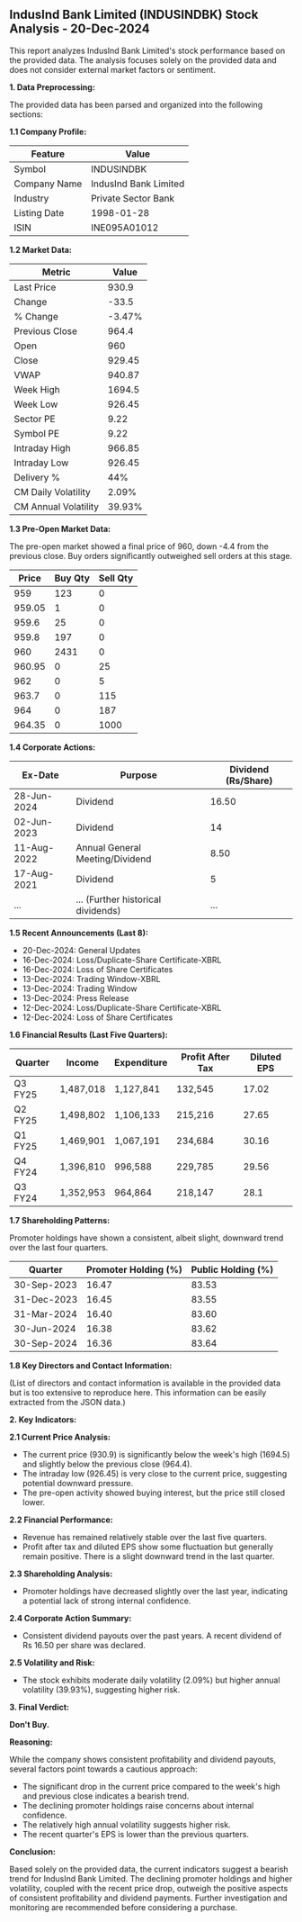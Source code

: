 ## IndusInd Bank Limited (INDUSINDBK) Stock Analysis - 20-Dec-2024

This report analyzes IndusInd Bank Limited's stock performance based on the provided data.  The analysis focuses solely on the provided data and does not consider external market factors or sentiment.

**1. Data Preprocessing:**

The provided data has been parsed and organized into the following sections:

**1.1 Company Profile:**

| Feature          | Value                     |
|-----------------|--------------------------|
| Symbol           | INDUSINDBK                |
| Company Name     | IndusInd Bank Limited     |
| Industry         | Private Sector Bank       |
| Listing Date     | 1998-01-28                |
| ISIN             | INE095A01012              |


**1.2 Market Data:**

| Metric                | Value     |
|-----------------------|-----------|
| Last Price            | 930.9     |
| Change                | -33.5     |
| % Change              | -3.47%    |
| Previous Close        | 964.4     |
| Open                  | 960       |
| Close                 | 929.45    |
| VWAP                  | 940.87    |
| Week High             | 1694.5    |
| Week Low              | 926.45    |
| Sector PE             | 9.22      |
| Symbol PE             | 9.22      |
| Intraday High         | 966.85    |
| Intraday Low          | 926.45    |
| Delivery %            | 44%       |
| CM Daily Volatility   | 2.09%     |
| CM Annual Volatility  | 39.93%    |


**1.3 Pre-Open Market Data:**

The pre-open market showed a final price of 960, down -4.4 from the previous close.  Buy orders significantly outweighed sell orders at this stage.

| Price   | Buy Qty | Sell Qty |
|---------|---------|----------|
| 959     | 123     | 0        |
| 959.05  | 1       | 0        |
| 959.6   | 25      | 0        |
| 959.8   | 197     | 0        |
| 960     | 2431    | 0        |
| 960.95  | 0       | 25       |
| 962     | 0       | 5        |
| 963.7   | 0       | 115      |
| 964     | 0       | 187      |
| 964.35  | 0       | 1000     |


**1.4 Corporate Actions:**

| Ex-Date    | Purpose                               | Dividend (Rs/Share) |
|------------|---------------------------------------|----------------------|
| 28-Jun-2024 | Dividend                               | 16.50                 |
| 02-Jun-2023 | Dividend                               | 14                    |
| 11-Aug-2022 | Annual General Meeting/Dividend         | 8.50                  |
| 17-Aug-2021 | Dividend                               | 5                     |
| ...         | ... (Further historical dividends)     | ...                   |


**1.5 Recent Announcements (Last 8):**

* 20-Dec-2024: General Updates
* 16-Dec-2024: Loss/Duplicate-Share Certificate-XBRL
* 16-Dec-2024: Loss of Share Certificates
* 13-Dec-2024: Trading Window-XBRL
* 13-Dec-2024: Trading Window
* 13-Dec-2024: Press Release
* 12-Dec-2024: Loss/Duplicate-Share Certificate-XBRL
* 12-Dec-2024: Loss of Share Certificates


**1.6 Financial Results (Last Five Quarters):**

| Quarter      | Income       | Expenditure  | Profit After Tax | Diluted EPS |
|--------------|--------------|---------------|-------------------|-------------|
| Q3 FY25      | 1,487,018    | 1,127,841     | 132,545          | 17.02       |
| Q2 FY25      | 1,498,802    | 1,106,133     | 215,216          | 27.65       |
| Q1 FY25      | 1,469,901    | 1,067,191     | 234,684          | 30.16       |
| Q4 FY24      | 1,396,810    | 996,588       | 229,785          | 29.56       |
| Q3 FY24      | 1,352,953    | 964,864       | 218,147          | 28.1        |


**1.7 Shareholding Patterns:**

Promoter holdings have shown a consistent, albeit slight, downward trend over the last four quarters.

| Quarter      | Promoter Holding (%) | Public Holding (%) |
|--------------|----------------------|--------------------|
| 30-Sep-2023  | 16.47                 | 83.53               |
| 31-Dec-2023  | 16.45                 | 83.55               |
| 31-Mar-2024  | 16.40                 | 83.60               |
| 30-Jun-2024  | 16.38                 | 83.62               |
| 30-Sep-2024  | 16.36                 | 83.64               |


**1.8 Key Directors and Contact Information:**

(List of directors and contact information is available in the provided data but is too extensive to reproduce here.  This information can be easily extracted from the JSON data.)


**2. Key Indicators:**

**2.1 Current Price Analysis:**

* The current price (930.9) is significantly below the week's high (1694.5) and slightly below the previous close (964.4).
* The intraday low (926.45) is very close to the current price, suggesting potential downward pressure.
* The pre-open activity showed buying interest, but the price still closed lower.

**2.2 Financial Performance:**

* Revenue has remained relatively stable over the last five quarters.
* Profit after tax and diluted EPS show some fluctuation but generally remain positive.  There is a slight downward trend in the last quarter.

**2.3 Shareholding Analysis:**

* Promoter holdings have decreased slightly over the last year, indicating a potential lack of strong internal confidence.

**2.4 Corporate Action Summary:**

* Consistent dividend payouts over the past years.  A recent dividend of Rs 16.50 per share was declared.

**2.5 Volatility and Risk:**

* The stock exhibits moderate daily volatility (2.09%) but higher annual volatility (39.93%), suggesting higher risk.

**3. Final Verdict:**

**Don't Buy.**

**Reasoning:**

While the company shows consistent profitability and dividend payouts, several factors point towards a cautious approach:

* The significant drop in the current price compared to the week's high and previous close indicates a bearish trend.
* The declining promoter holdings raise concerns about internal confidence.
* The relatively high annual volatility suggests higher risk.
* The recent quarter's EPS is lower than the previous quarters.

**Conclusion:**

Based solely on the provided data, the current indicators suggest a bearish trend for IndusInd Bank Limited.  The declining promoter holdings and higher volatility, coupled with the recent price drop, outweigh the positive aspects of consistent profitability and dividend payments.  Further investigation and monitoring are recommended before considering a purchase.
